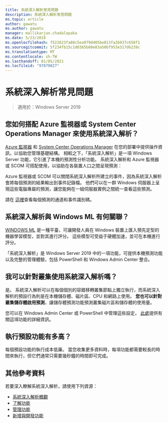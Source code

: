 ```yaml
---
title: 系統深入解析常見問題
description: 系統深入解析常見問題
ms.topic: article
author: gawatu
ms.author: gawatu
manager: mallikarjun.chadalapaka
ms.date: 5/23/2018
ms.openlocfilehash: f522623fa88c5ea979d405be013fa26937c658f1
ms.sourcegitcommit: 5f234fb15c1d0365b60e83a50bf953e317d6239c
ms.translationtype: MT
ms.contentlocale: zh-TW
ms.lasthandoff: 01/05/2021
ms.locfileid: "97879827"
---
```

# <a name="system-insights-faq"></a>系統深入解析常見問題

>適用於：Windows Server 2019

## <a name="how-can-you-use-system-insights-with-azure-monitor-or-system-center-operations-manager"></a>您如何搭配 Azure 監視器或 System Center Operations Manager 來使用系統深入解析？

[Azure 監視器](https://azure.microsoft.com/services/monitor/) 和 [System Center Operations Manager](/system-center/scom/welcome?view=sc-om-1807&preserve-view=true) 在您的部署中提供操作資訊，以協助您管理基礎結構。 相較之下，「系統深入解析」是一項 Windows Server 功能，它引進了本機的預測性分析功能。 系統深入解析和 Azure 監視器或 SCOM 可搭配使用，以協助在各裝置人口之間呈現預測：

 Azure 監視器或 SCOM 可以關閉系統深入解析所建立的事件，因為系統深入解析會將每個預測的結果輸出到事件記錄檔。 他們可以在一群 Windows 伺服器上呈現這些電腦專屬的預測，讓您能夠在一組伺服器實例之間統一查看這些預測。

 請在 [這裡](./managing-capabilities.md#retrieving-capability-results)查看每個預測的通道和事件識別碼。

## <a name="how-does-system-insights-relate-to-windows-ml"></a>系統深入解析與 Windows ML 有何關聯？

[WINDOWS ML](/windows/uwp/machine-learning/) 是一種平臺，可讓開發人員在 Windows 裝置上匯入預先定型的機器學習模型，並對其進行評分。 這些模型可受益于硬體加速，並可在本機進行評分。

「系統深入解析」是 Windows Server 2019 中的一項功能，可提供本機預測功能以及完整的管理體驗，包括 PowerShell 和 Windows Admin Center 整合。

## <a name="can-i-use-system-insights-for-my-cluster"></a>我可以針對叢集使用系統深入解析嗎？

是。 系統深入解析可以在每個個別的容錯移轉叢集節點上獨立執行，而系統深入解析的預設行為則是在本機儲存體、磁片區、CPU 和網路上使用。 **您也可以針對叢集儲存體啟用預測**，讓儲存體預測功能預測叢集磁片區和儲存體的使用量。

您可以在 Windows Admin Center 或 PowerShell 中管理這些設定， [此處](https://blogs.technet.microsoft.com/filecab/2018/10/03/using-system-insights-to-forecast-clustered-storage-usage/)提供有關這項功能的詳細資訊。


## <a name="how-expensive-is-it-to-run-the-default-capabilities"></a>執行預設功能有多高？

每個預設功能的執行成本低廉。 當您收集更多資料時，每項功能都需要較長的時間來執行，但它們通常只需要幾秒鐘的時間即可完成。

## <a name="additional-references"></a>其他參考資料
若要深入瞭解系統深入解析，請使用下列資源：

- [系統深入解析概觀](overview.md)
- [了解功能](understanding-capabilities.md)
- [管理功能](managing-capabilities.md)
- [新增與開發功能](adding-and-developing-capabilities.md)
